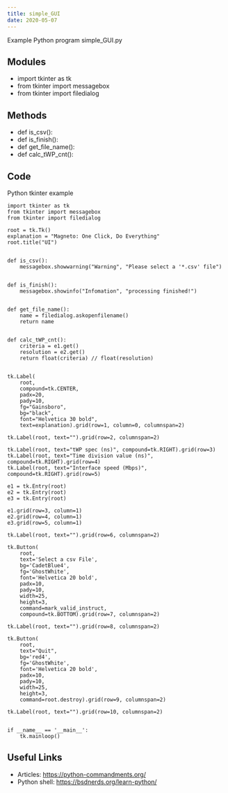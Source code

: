 ```yaml
---
title: simple_GUI
date: 2020-05-07
---
```

Example Python program simple_GUI.py

## Modules

* import tkinter as tk
* from tkinter import messagebox
* from tkinter import filedialog

## Methods

* def is_csv():
* def is_finish():
* def get_file_name():
* def calc_tWP_cnt():

## Code

Python tkinter example

    import tkinter as tk
    from tkinter import messagebox
    from tkinter import filedialog
    
    root = tk.Tk()
    explanation = "Magneto: One Click, Do Everything"
    root.title("UI")
    
    
    def is_csv():
        messagebox.showwarning("Warning", "Please select a '*.csv' file")
    
    
    def is_finish():
        messagebox.showinfo("Infomation", "processing finished!")
    
    
    def get_file_name():
        name = filedialog.askopenfilename()
        return name
    
    
    def calc_tWP_cnt():
        criteria = e1.get()
        resolution = e2.get()
        return float(criteria) // float(resolution)
    
    
    tk.Label(
        root,
        compound=tk.CENTER,
        padx=20,
        pady=10,
        fg="Gainsboro",
        bg="black",
        font="Helvetica 30 bold",
        text=explanation).grid(row=1, column=0, columnspan=2)
    
    tk.Label(root, text="").grid(row=2, columnspan=2)
    
    tk.Label(root, text="tWP spec (ns)", compound=tk.RIGHT).grid(row=3)
    tk.Label(root, text="Time division value (ns)", compound=tk.RIGHT).grid(row=4)
    tk.Label(root, text="Interface speed (Mbps)", compound=tk.RIGHT).grid(row=5)
    
    e1 = tk.Entry(root)
    e2 = tk.Entry(root)
    e3 = tk.Entry(root)
    
    e1.grid(row=3, column=1)
    e2.grid(row=4, column=1)
    e3.grid(row=5, column=1)
    
    tk.Label(root, text="").grid(row=6, columnspan=2)
    
    tk.Button(
        root,
        text='Select a csv File',
        bg='CadetBlue4',
        fg='GhostWhite',
        font='Helvetica 20 bold',
        padx=10,
        pady=10,
        width=25,
        height=3,
        command=mark_valid_instruct,
        compound=tk.BOTTOM).grid(row=7, columnspan=2)
    
    tk.Label(root, text="").grid(row=8, columnspan=2)
    
    tk.Button(
        root,
        text="Quit",
        bg='red4',
        fg='GhostWhite',
        font='Helvetica 20 bold',
        padx=10,
        pady=10,
        width=25,
        height=3,
        command=root.destroy).grid(row=9, columnspan=2)
    
    tk.Label(root, text="").grid(row=10, columnspan=2)
    
    
    if __name__ == '__main__':
        tk.mainloop()

## Useful Links

- Articles: https://python-commandments.org/
- Python shell: https://bsdnerds.org/learn-python/
